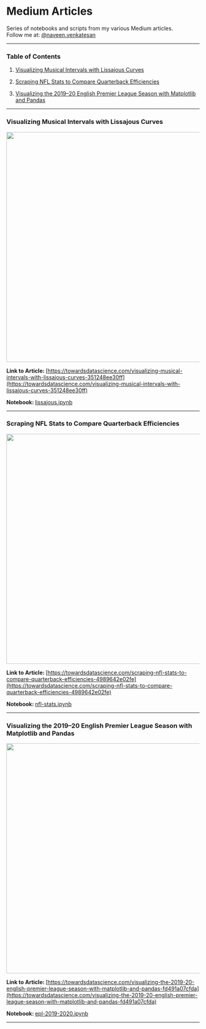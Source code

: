 # Medium Articles  
Series of notebooks and scripts from my various Medium articles.  
Follow me at: [@naveen.venkatesan](https://medium.com/@naveen.venkatesan)  

---

### <b>Table of Contents</b>  
1. [Visualizing Musical Intervals with Lissajous Curves](#visualizing-musical-intervals-with-lissajous-curves)

2. [Scraping NFL Stats to Compare Quarterback Efficiencies](#scraping-nfl-stats-to-compare-quarterback-efficiencies)  

3. [Visualizing the 2019–20 English Premier League Season with Matplotlib and Pandas](#visualizing-the-2019-20-english-premier-league-season-with-matplotlib-and-pandas)

---  

### <b>Visualizing Musical Intervals with Lissajous Curves</b>  

<p align='center'>
<img src='https://miro.medium.com/max/1400/1*woyf8p7qHwHPQi2hGlbzFw.gif' height=600px>
</p>

<b>Link to Article: </b>[https://towardsdatascience.com/visualizing-musical-intervals-with-lissajous-curves-351248ee30ff](https://towardsdatascience.com/visualizing-musical-intervals-with-lissajous-curves-351248ee30ff)  

<b>Notebook: </b>[lissajous.ipynb](./lissajous.ipynb)

---

### <b>Scraping NFL Stats to Compare Quarterback Efficiencies</b>  

<p align='center'>
<img src='https://miro.medium.com/max/1322/1*YqMufWwCz3Ir85dEWN2uKg.png' height=600px>
</p>  

<b>Link to Article: </b>[https://towardsdatascience.com/scraping-nfl-stats-to-compare-quarterback-efficiencies-4989642e02fe](https://towardsdatascience.com/scraping-nfl-stats-to-compare-quarterback-efficiencies-4989642e02fe)

<b>Notebook: </b>[nfl-stats.ipynb](./nfl-stats.ipynb)

---

### <b>Visualizing the 2019–20 English Premier League Season with Matplotlib and Pandas</b>  

<p align='center'>
<img src='https://miro.medium.com/max/1400/1*RA3AzLTdgs1-KZz2klCf1A.png' height=600px>
</p>

<b>Link to Article: </b>[https://towardsdatascience.com/visualizing-the-2019-20-english-premier-league-season-with-matplotlib-and-pandas-fd491a07cfda](https://towardsdatascience.com/visualizing-the-2019-20-english-premier-league-season-with-matplotlib-and-pandas-fd491a07cfda)  

<b>Notebook: </b>[epl-2019-2020.ipynb](./epl-stats/epl-2019-2020.ipynb)

---